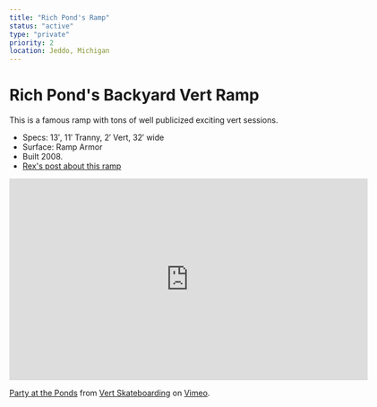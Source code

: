 ```yaml
---
title: "Rich Pond's Ramp"
status: "active"
type: "private"
priority: 2
location: Jeddo, Michigan
---
```

# Rich Pond's Backyard Vert Ramp

This is a famous ramp with tons of well publicized exciting vert sessions.

- Specs: 13′,  11′ Tranny, 2′ Vert,  32′ wide
- Surface: Ramp Armor
- Built 2008.
- [Rex's post about this ramp](http://vertskateboarding.com/back-yard-vert-rich-pond/)



<iframe src="https://player.vimeo.com/video/101365600" width="640" height="360" frameborder="0" allow="autoplay; fullscreen; picture-in-picture" allowFullScreen></iframe>
<p><a href="https://vimeo.com/101365600">Party at the Ponds</a> from <a href="https://vimeo.com/vertskateboarding">Vert Skateboarding</a> on <a href="https://vimeo.com">Vimeo</a>.</p>